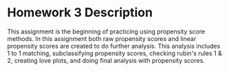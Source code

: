 # Homework 3 Description

This assignment is the beginning of practicing using propensity score methods. In this assignment both raw propensity scores and linear propensity scores are created to do further analysis. This analysis includes 1 to 1 matching, subclassifying propensity scores, checking rubin's rules 1 & 2, creating love plots, and doing final analysis with propensity scores. 
